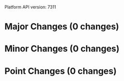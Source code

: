 Platform API version: 7311


# Major Changes (0 changes)


# Minor Changes (0 changes)


# Point Changes (0 changes)
